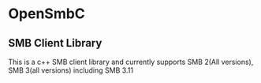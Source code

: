 # OpenSmbC
SMB Client Library
------------------
This is a c++ SMB client library and currently supports SMB 2(All versions), SMB 3(all versions) including SMB 3.11
